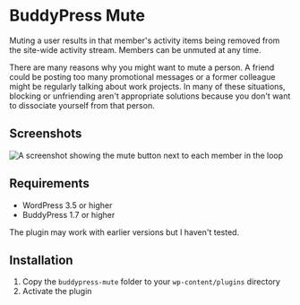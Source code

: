 # BuddyPress Mute

Muting a user results in that member's activity items being removed from the site-wide activity stream. Members can be unmuted at any time.

There are many reasons why you might want to mute a person. A friend could be posting too many promotional messages or a former colleague might be regularly talking about work projects. In many of these situations, blocking or unfriending aren't appropriate solutions because you don't want to dissociate yourself from that person.

## Screenshots

![A screenshot showing the mute button next to each member in the loop](https://raw.githubusercontent.com/henrywright/buddypress-mute/master/assets/screenshot-1.png)

## Requirements

 - WordPress 3.5 or higher
 - BuddyPress 1.7 or higher

The plugin may work with earlier versions but I haven't tested.

## Installation

1. Copy the `buddypress-mute` folder to your `wp-content/plugins` directory
2. Activate the plugin